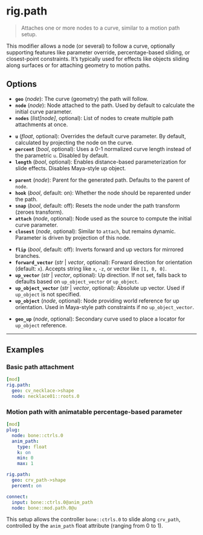 # rig.path

> Attaches one or more nodes to a curve, similar to a motion path setup.

This modifier allows a node (or several) to follow a curve, optionally supporting features like parameter override, percentage-based sliding, or closest-point constraints. It’s typically used for effects like objects sliding along surfaces or for attaching geometry to motion paths.

## Options

- **`geo`** (*node*): The curve (geometry) the path will follow.
- **`node`** (*node*): Node attached to the path. Used by default to calculate the initial curve parameter.
- **`nodes`** (*list[node]*, optional): List of nodes to create multiple path attachments at once.
<!-- -->
- **`u`** (*float*, optional): Overrides the default curve parameter. By default, calculated by projecting the node on the curve.
- **`percent`** (*bool*, optional): Uses a 0-1 normalized curve length instead of the parametric `u`. Disabled by default.
- **`length`** (*bool*, optional): Enables distance-based parameterization for slide effects. Disables Maya-style up object.
<!-- - `io` (*bool*, optional): Enables interactive switching between parameter modes (parametric, keep distance, etc.) via an animatable attribute.-->
<!-- -->
- **`parent`** (*node*): Parent for the generated path. Defaults to the parent of `node`.
- **`hook`** (*bool*, default: on): Whether the node should be reparented under the path.
- **`snap`** (*bool*, default: off): Resets the node under the path transform (zeroes transform).
- **`attach`** (*node*, optional): Node used as the source to compute the initial curve parameter.
- **`closest`** (*node*, optional): Similar to `attach`, but remains dynamic. Parameter is driven by projection of this node.
<!-- -->
- **`flip`** (*bool*, default: off): Inverts forward and up vectors for mirrored branches.
- **`forward_vector`** (*str* | *vector*, optional): Forward direction for orientation (default: `x`). Accepts string like `x`, `-z`, or vector like `[1, 0, 0]`.
- **`up_vector`** (*str* | *vector*, optional): Up direction. If not set, falls back to defaults based on `up_object_vector` or `up_object`.
- **`up_object_vector`** (*str* | *vector*, optional): Absolute up vector. Used if `up_object` is not specified.
- **`up_object`** (*node*, optional): Node providing world reference for up orientation. Used in Maya-style path constraints if no `up_object_vector`.
<!-- -->
- **`geo_up`** (*node*, optional): Secondary curve used to place a locator for `up_object` reference.

---

## Examples

### Basic path attachment

```yml
[mod]
rig.path:
  geo: cv_necklace->shape
  node: necklace01::roots.0
```

### Motion path with animatable percentage-based parameter

```yml
[mod]
plug:
  node: bone::ctrls.0
  anim_path:
    type: float
    k: on
    min: 0
    max: 1

rig.path:
  geo: crv_path->shape
  percent: on

connect:
  input: bone::ctrls.0@anim_path
  node: bone::mod.path.0@u
```

This setup allows the controller `bone::ctrls.0` to slide along `crv_path`, controlled by the `anim_path` float attribute (ranging from 0 to 1).

